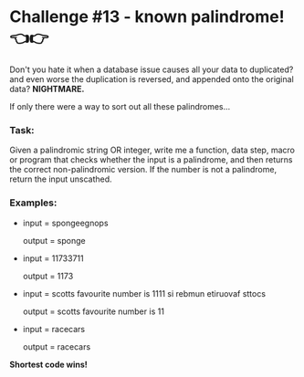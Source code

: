 # Challenge #13 - known palindrome! :point_left::point_right:

Don't you hate it when a database issue causes all your data to duplicated? and even worse the duplication is reversed, and appended onto the original data? __NIGHTMARE.__

If only there were a way to sort out all these palindromes...

### Task:
Given a palindromic string OR integer, write me a function, data step, macro or program that checks whether the input is a palindrome, and then returns the correct non-palindromic version. If the number is not a palindrome, return the input unscathed.

### Examples:
- input = spongeegnops

   output = sponge


- input = 11733711

   output = 1173


-  input = scotts favourite number is 1111 si rebmun etiruovaf sttocs

    output = scotts favourite number is 11


- input = racecars

   output = racecars

**Shortest code wins!**
